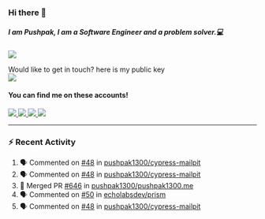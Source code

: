 ### Hi there 👋


##### I am Pushpak, I am a Software Engineer and a problem solver.💻

![](https://komarev.com/ghpvc/?username=pushpak1300)

 Would like to get in touch? here is my public key 
 <br> <a href='https://keybase.io/pushpak1300'><img src="https://img.shields.io/keybase/pgp/pushpak1300?color=pinl&label=PGP&style=for-the-badge"/></a></br>
#### You can find me on these accounts!
<p>
<a href='https://twitter.com/pushpak1300'><a href="https://pushpak1300.me/" target="_blank">
  <img src="https://img.shields.io/badge/website-%23E34F26.svg?&style=for-the-badge" />
</a> 
 
 <a href="https://twitter.com/pushpak1300" target="_blank">
  <img src="https://img.shields.io/badge/twitter-%231DA1F2.svg?&style=for-the-badge&logo=twitter&logoColor=white" />
</a> 

<a href="https://www.linkedin.com/in/pushpak-c-286b17b1/" target="_blank">
  <img src="https://img.shields.io/badge/linkedin-%230077B5.svg?&style=for-the-badge&logo=linkedin&logoColor=white" />
</a> 

<a href="https://dev.to/pushpak1300/" target="_blank">
  <img src="http://img.shields.io/badge/dev.to-gray?style=for-the-badge&logo=dev.to&?logoColor=white?logoWidth=100?label=" />
</a> 


</p>

---

### ⚡ Recent Activity

<!--START_SECTION:activity-->
1. 🗣 Commented on [#48](https://github.com/pushpak1300/cypress-mailpit/issues/48#issuecomment-2457727932) in [pushpak1300/cypress-mailpit](https://github.com/pushpak1300/cypress-mailpit)
2. 🗣 Commented on [#48](https://github.com/pushpak1300/cypress-mailpit/issues/48#issuecomment-2457704429) in [pushpak1300/cypress-mailpit](https://github.com/pushpak1300/cypress-mailpit)
3. 🎉 Merged PR [#646](https://github.com/pushpak1300/pushpak1300.me/pull/646) in [pushpak1300/pushpak1300.me](https://github.com/pushpak1300/pushpak1300.me)
4. 🗣 Commented on [#50](https://github.com/echolabsdev/prism/issues/50#issuecomment-2453291309) in [echolabsdev/prism](https://github.com/echolabsdev/prism)
5. 🗣 Commented on [#48](https://github.com/pushpak1300/cypress-mailpit/issues/48#issuecomment-2449593551) in [pushpak1300/cypress-mailpit](https://github.com/pushpak1300/cypress-mailpit)
<!--END_SECTION:activity-->

